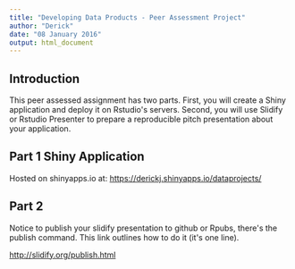 ```yaml
---
title: "Developing Data Products - Peer Assessment Project"
author: "Derick"
date: "08 January 2016"
output: html_document
---
```


## Introduction

This peer assessed assignment has two parts. First, you will create a Shiny application and deploy it on Rstudio's servers. Second, you will use Slidify or Rstudio Presenter to prepare a reproducible pitch presentation about your application.

## Part 1 Shiny Application

Hosted on shinyapps.io at:  https://derickj.shinyapps.io/dataprojects/

## Part 2

Notice to publish your slidify presentation to github or Rpubs, there's the publish command. This link outlines how to do it (it's one line).

http://slidify.org/publish.html
